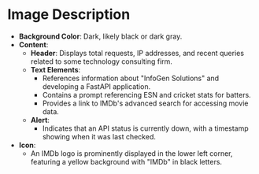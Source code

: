 # Image Description

- **Background Color**: Dark, likely black or dark gray.
- **Content**: 
  - **Header**: Displays total requests, IP addresses, and recent queries related to some technology consulting firm.
  - **Text Elements**:
    - References information about "InfoGen Solutions" and developing a FastAPI application.
    - Contains a prompt referencing ESN and cricket stats for batters.
    - Provides a link to IMDb's advanced search for accessing movie data.
  - **Alert**: 
    - Indicates that an API status is currently down, with a timestamp showing when it was last checked.
- **Icon**: 
  - An IMDb logo is prominently displayed in the lower left corner, featuring a yellow background with "IMDb" in black letters.